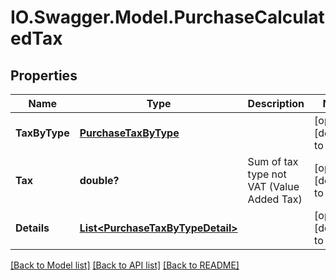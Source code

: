 # IO.Swagger.Model.PurchaseCalculatedTax
## Properties

Name | Type | Description | Notes
------------ | ------------- | ------------- | -------------
**TaxByType** | [**PurchaseTaxByType**](PurchaseTaxByType.md) |  | [optional] [default to null]
**Tax** | **double?** | Sum of tax type not VAT (Value Added Tax) | [optional] [default to null]
**Details** | [**List&lt;PurchaseTaxByTypeDetail&gt;**](PurchaseTaxByTypeDetail.md) |  | [optional] [default to null]

[[Back to Model list]](../README.md#documentation-for-models) [[Back to API list]](../README.md#documentation-for-api-endpoints) [[Back to README]](../README.md)

